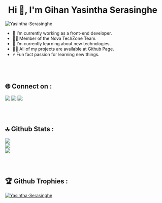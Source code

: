 
<h1 align="center">Hi 👋, I'm Gihan Yasintha Serasinghe</h1>
<p align="left"> <img src="https://komarev.com/ghpvc/?username=Yasintha-Serasinghe&label=Profile%20views&color=0e75b6&style=flat" alt="Yasintha-Serasinghe" /> </p>

- 🔭 I’m currently working as a front-end developer.
- 👨‍💼 Member of the Nova TechZone Team.
- 🌱 I’m currently learning about new technologies.
- 👨‍💻 All of my projects are available at Github Page.
- ⚡ Fun fact passion for learning new things.


<br/><br/>

<h2>🌐 Connect on :</h2>
<div> <a href="https://twitter.com/SrasingheG" target="_blank"><img src="https://img.shields.io/badge/Twitter-1DA1F2?style=for-the-badge&logo=twitter&logoColor=white" target="_blank"></a>
<a href="https://www.linkedin.com/in/gihan-serasinghe-457033264" target="_blank"><img src="https://img.shields.io/badge/LinkedIn-0077B5?style=for-the-badge&logo=linkedin&logoColor=white" target="_blank"></a>
<a href="https://github.com/Yasintha-Serasinghe" target="_blank"><img src="https://img.shields.io/badge/GitHub-100000?style=for-the-badge&logo=github&logoColor=white" target="_blank"></a>

<br/><br/>

<h2>🔝 Github Stats :</h2>


![](https://github-readme-stats.vercel.app/api?username=Yasintha-Serasinghe&theme=default&hide_border=false&include_all_commits=true&count_private=true)<br/>
![](https://github-readme-streak-stats.herokuapp.com/?user=Yasintha-Serasinghe&theme=default&hide_border=false)<br/>
![](https://github-readme-stats.vercel.app/api/top-langs/?username=Yasintha-Serasinghe&theme=default&hide_border=false&include_all_commits=true&count_private=true&layout=compact)



<br/><br/>


<h2>🏆 Github Trophies :</h2>
<p align="left"> <a href="https://github.com/ryo-ma/github-profile-trophy"><img src="https://github-profile-trophy.vercel.app/?username=Yasintha-Serasinghe&theme=default" alt="Yasintha-Serasinghe" /></a> </p>
